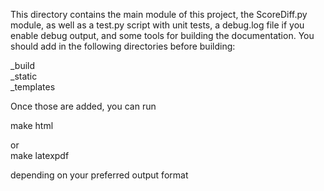 This directory contains the main module of this project, the ScoreDiff.py
module, as well as a test.py script with unit tests, a debug.log file if you enable debug output, and some tools for building the documentation.  You should add in the following directories before building:

_build  
_static  
_templates  


Once those are added, you can run

make html  

or  
make latexpdf  


depending on your preferred output format

